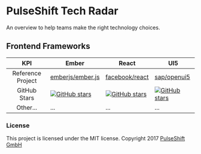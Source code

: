 # PulseShift Tech Radar

An overview to help teams make the right technology choices.

## Frontend Frameworks

KPI | Ember | React | UI5
:---: | --- | --- | ---
Reference Project | [emberjs/ember.js](https://github.com/emberjs/ember.js) | [facebook/react](https://github.com/facebook/react) | [sap/openui5](https://github.com/sap/openui5)
GitHub Stars | [![GitHub stars](https://img.shields.io/github/stars/emberjs/ember.js/badges/shields.svg?style=social&label=Star)](https://github.com/emberjs/ember.js) | [![GitHub stars](https://img.shields.io/github/facebook/react/stars/badges/shields.svg?style=social&label=Star)](https://github.com/facebook/react) | [![GitHub stars](https://img.shields.io/github/sap/openui5/stars/badges/shields.svg?style=social&label=Star)](https://github.com/sap/openui5)
Other... | ... | ... | ...

### License

This project is licensed under the MIT license.
Copyright 2017 [PulseShift GmbH](https://pulseshift.com/en/index.html)
